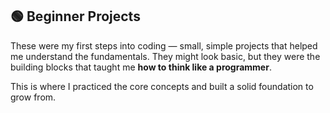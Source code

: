 ## 🟢 Beginner Projects

These were my first steps into coding — small, simple projects that helped me understand the fundamentals. They might look basic, but they were the building blocks that taught me **how to think like a programmer**.

This is where I practiced the core concepts and built a solid foundation to grow from.
